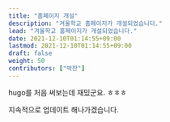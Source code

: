 ```yaml
---
title: "홈페이지 개설"
description: "겨울학교 홈페이지가 개설되었습니다."
lead: "겨울학교 홈페이지가 개설되었습니다."
date: 2021-12-10T01:14:55+09:00
lastmod: 2021-12-10T01:14:55+09:00
draft: false
weight: 50
contributors: ["박찬"]
---
```


hugo를 처음 써보는데 재밌군요. ㅎㅎㅎ

지속적으로 업데이트 해나가겠습니다.
